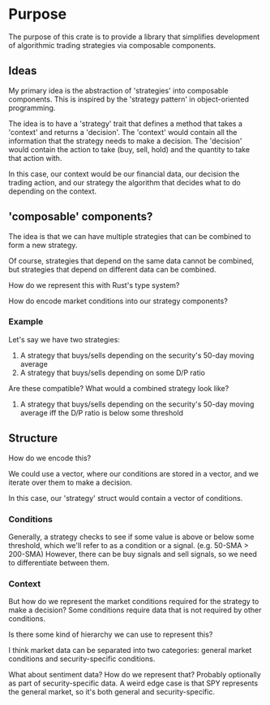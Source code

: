 # Purpose
The purpose of this crate is to provide a library that simplifies development of algorithmic trading strategies via composable components.

## Ideas

My primary idea is the abstraction of 'strategies' into composable components.
This is inspired by the 'strategy pattern' in object-oriented programming.

The idea is to have a 'strategy' trait that defines a method that takes a 'context' and returns a 'decision'.
The 'context' would contain all the information that the strategy needs to make a decision.
The 'decision' would contain the action to take (buy, sell, hold) and the quantity to take that action with.

In this case, our context would be our financial data, our decision the trading action, and our strategy the algorithm that decides
what to do depending on the context.

## 'composable' components?

The idea is that we can have multiple strategies that can be combined to form a new strategy.

Of course, strategies that depend on the same data cannot be combined, but strategies that depend on different data can be combined.

How do we represent this with Rust's type system?

How do encode market conditions into our strategy components?

### Example

Let's say we have two strategies:

1. A strategy that buys/sells depending on the security's 50-day moving average
2. A strategy that buys/sells depending on some D/P ratio

Are these compatible? What would a combined strategy look like?

1. A strategy that buys/sells depending on the security's 50-day moving average iff the D/P ratio is below some threshold

## Structure
How do we encode this?

We could use a vector, where our conditions are stored in a vector, and we iterate over them to make a decision.

In this case, our 'strategy' struct would contain a vector of conditions.

### Conditions

Generally, a strategy checks to see if some value is above or below some threshold, which we'll refer to as a condition or a signal.
(e.g. 50-SMA > 200-SMA) However, there can be buy signals and sell signals, so we need to differentiate between them. 

### Context

But how do we represent the market conditions required for the strategy to make a decision?
Some conditions require data that is not required by other conditions.

Is there some kind of hierarchy we can use to represent this?

I think market data can be separated into two categories: general market conditions and security-specific conditions.

What about sentiment data? How do we represent that? Probably optionally as part of security-specific data.
A weird edge case is that SPY represents the general market, so it's both general and security-specific.
